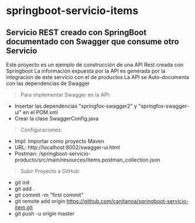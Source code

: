 # springboot-servicio-items
## Servicio REST creado con SpringBoot documentado con Swagger que consume otro Servicio

Este proyecto es un ejemplo de construcción de una API Rest creada con Springboot 
La información expuesta por la API es generada por la integracion de este servicio con el de productos
La API se Auto-documenta con las dependencias de Swagger

> Para implementar Swagger en la API:
  - Insertar las dependencias "springfox-swagger2" y "springfox-swagger-ui" en el POM.xml
  - Crear la clase SwaggerConfig.java

> Configuraciones:
- Impl: Importar como proyecto Maven
- URL: http://localhost:8002/swagger-ui.html
- Postman: /springboot-servicio-producto/src/main/resources/items.postman_collection.json


> Subir Proyecto a GitHub:
- git init
- git add .
- git commit -m "first commit"
- git remote add origin https://github.com/canitanoa/springboot-servicio-item.git
- git push -u origin master
